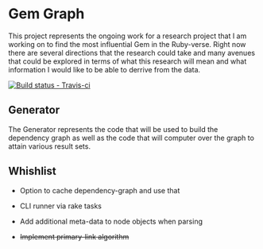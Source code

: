 # Gem Graph 

This project represents the ongoing work for a research project that I am
working on to find the most influential Gem in the Ruby-verse. Right now
there are several directions that the research could take and many avenues
that could be explored in terms of what this research will mean and what
information I would like to be able to derrive from the data.

[ ![Build status - Travis-ci][1] ][2]

## Generator
The Generator represents the code that will be used to build the dependency
graph as well as the code that will computer over the graph to attain various
result sets.


## Whishlist

+ Option to cache dependency-graph and use that
+ CLI runner via rake tasks
+ Add additional meta-data to node objects when parsing
+ ~~Implement primary-link algorithm~~


  [1]: https://secure.travis-ci.org/johnmurray/gem-graph.png
  [2]: https://travis-ci.org/johnmurray/gem-graph
